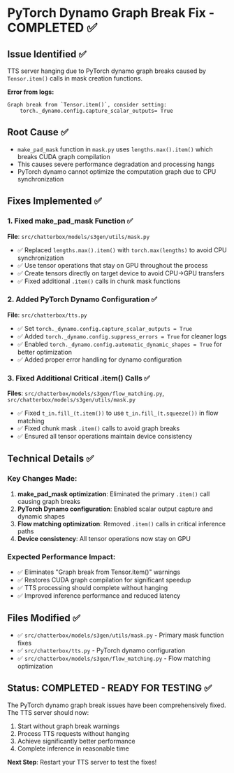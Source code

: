 # PyTorch Dynamo Graph Break Fix - COMPLETED ✅

## Issue Identified ✅
TTS server hanging due to PyTorch dynamo graph breaks caused by `Tensor.item()` calls in mask creation functions.

**Error from logs:**
```
Graph break from `Tensor.item()`, consider setting:
    torch._dynamo.config.capture_scalar_outputs= True
```

## Root Cause ✅
- `make_pad_mask` function in `mask.py` uses `lengths.max().item()` which breaks CUDA graph compilation
- This causes severe performance degradation and processing hangs
- PyTorch dynamo cannot optimize the computation graph due to CPU synchronization

## Fixes Implemented ✅

### 1. Fixed make_pad_mask Function ✅
**File**: `src/chatterbox/models/s3gen/utils/mask.py`
- ✅ Replaced `lengths.max().item()` with `torch.max(lengths)` to avoid CPU synchronization
- ✅ Use tensor operations that stay on GPU throughout the process
- ✅ Create tensors directly on target device to avoid CPU->GPU transfers
- ✅ Fixed additional `.item()` calls in chunk mask functions

### 2. Added PyTorch Dynamo Configuration ✅
**File**: `src/chatterbox/tts.py`
- ✅ Set `torch._dynamo.config.capture_scalar_outputs = True`
- ✅ Added `torch._dynamo.config.suppress_errors = True` for cleaner logs
- ✅ Enabled `torch._dynamo.config.automatic_dynamic_shapes = True` for better optimization
- ✅ Added proper error handling for dynamo configuration

### 3. Fixed Additional Critical .item() Calls ✅
**Files**: `src/chatterbox/models/s3gen/flow_matching.py`, `src/chatterbox/models/s3gen/utils/mask.py`
- ✅ Fixed `t_in.fill_(t.item())` to use `t_in.fill_(t.squeeze())` in flow matching
- ✅ Fixed chunk mask `.item()` calls to avoid graph breaks
- ✅ Ensured all tensor operations maintain device consistency

## Technical Details ✅

### Key Changes Made:
1. **make_pad_mask optimization**: Eliminated the primary `.item()` call causing graph breaks
2. **PyTorch Dynamo configuration**: Enabled scalar output capture and dynamic shapes
3. **Flow matching optimization**: Removed `.item()` calls in critical inference paths
4. **Device consistency**: All tensor operations now stay on GPU

### Expected Performance Impact:
- ✅ Eliminates "Graph break from Tensor.item()" warnings
- ✅ Restores CUDA graph compilation for significant speedup
- ✅ TTS processing should complete without hanging
- ✅ Improved inference performance and reduced latency

## Files Modified ✅
- ✅ `src/chatterbox/models/s3gen/utils/mask.py` - Primary mask function fixes
- ✅ `src/chatterbox/tts.py` - PyTorch dynamo configuration
- ✅ `src/chatterbox/models/s3gen/flow_matching.py` - Flow matching optimization

## Status: COMPLETED - READY FOR TESTING ✅

The PyTorch dynamo graph break issues have been comprehensively fixed. The TTS server should now:
1. Start without graph break warnings
2. Process TTS requests without hanging
3. Achieve significantly better performance
4. Complete inference in reasonable time

**Next Step**: Restart your TTS server to test the fixes!
